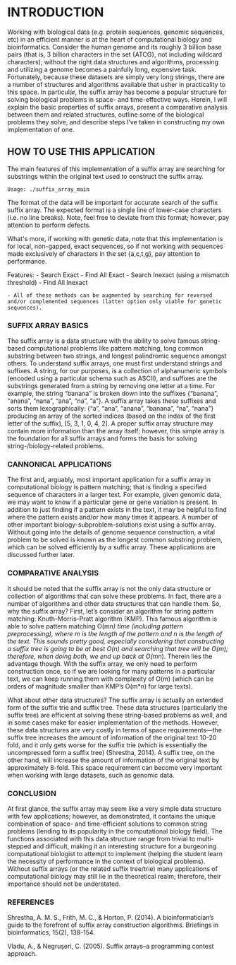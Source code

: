 <h1>INTRODUCTION</h1>

Working with biological data (e.g. protein sequences, genomic sequences, etc) in an efficient manner is at the heart of computational biology and bioinformatics.  Consider the human genome and its roughly 3 billion base pairs (that is, 3 billion characters in the set {ATCG}, not including wildcard characters); without the right data structures and algorithms, processing and utilizing a genome becomes a painfully long, expensive task.  Fortunately, because these datasets are simply very long strings, there are a number of structures and algorithms available that usher in practicality to this space.  In particular, the suffix array has become a popular structure for solving biological problems in space- and time-effective ways.  Herein, I will explain the basic properties of suffix arrays, present a comparative analysis between them and related structures, outline some of the biological problems they solve, and describe steps I’ve taken in constructing my own implementation of one.

<h2>HOW TO USE THIS APPLICATION</h2>

The main features of this implementation of a suffix array are searching for
substrings within the original text used to construct the suffix array.

<code>Usage: ./suffix_array_main <filename></code>

The format of the data will be important for accurate search of the suffix
suffix array.  The expected format is a single line of lower-case characters
(i.e. no line breaks).  Note, feel free to deviate from this format; however,
pay attention to perform defects.

What's more, if working with genetic data, note that this implementation is
for local, non-gapped, exact sequences, so if not working with sequences
made exclusively of characters in the set {a,c,t,g}, pay attention to
performance.

Features:
    - Search Exact
    - Find All Exact
    - Search Inexact (using a mismatch threshold)
    - Find All Inexact

    - All of these methods can be augmented by searching for reversed and/or complemented sequences (latter option only viable for genetic sequences).

<h3>SUFFIX ARRAY BASICS</h3>

The suffix array is a data structure with the ability to solve famous string-based computational problems like pattern matching, long common substring between two strings, and longest palindromic sequence amongst others.  To understand suffix arrays, one must first understand strings and suffixes.  A string, for our purposes, is a collection of alphanumeric symbols (encoded using a particular schema such as ASCII), and suffixes are the substrings generated from a string by removing one letter at a time.  For example, the string “banana” is broken down into the suffixes {“banana”, “anana”, “nana”, “ana”, “na”, “a”}.  A suffix array takes these suffixes and sorts them lexographically:  {“a”, “ana”, “anana”, “banana”, “na”, “nana”} producing an array of the sorted indices (based on the index of the first letter of the suffix), [5, 3, 1, 0, 4, 2].  A proper suffix array structure may contain more information than the array itself; however, this simple array is the foundation for all suffix arrays and forms the basis for solving string-/biology-related problems.

<h3>CANNONICAL APPLICATIONS</h3>

The first and, arguably, most important application for a suffix array in computational biology is pattern matching; that is finding a specified sequence of characters in a larger text.  For example, given genomic data, we may want to know if a particular gene or gene variation is present.  In addition to just finding if a pattern exists in the text, it may be helpful to find where the pattern exists and/or how many times it appears.  A number of other important biology-subproblem-solutions exist using a suffix array.  Without going into the details of genome sequence construction, a vital problem to be solved is known as the longest common substring problem, which can be solved efficiently by a suffix array.  These applications are discussed further later.

<h3>COMPARATIVE ANALYSIS</h3>

It should be noted that the suffix array is not the only data structure or collection of algorithms that can solve these problems.  In fact, there are a number of algorithms and other data structures that can handle them.  So, why the suffix array?  First, let’s consider an algorithm for string pattern matching:  Knuth-Morris-Pratt algorithm (KMP).  This famous algorithm is able to solve pattern matching O(m*n) time (including pattern preprocessing), where m is the length of the pattern and n is the length of the text.  This sounds pretty good, especially considering that constructing a suffix tree is going to be at best O(n) and searching that tree will be O(m); therefore, when doing both, we end up back at O(m*n).  Therein lies the advantage though.  With the suffix array, we only need to perform construction once, so if we are looking for many patterns in a particular text, we can keep running them with complexity of O(m) (which can be orders of magnitude smaller than KMP’s O(m*n) for large texts).

What about other data structures?  The suffix array is actually an extended form of the suffix trie and suffix tree.  These data structures (particularly the suffix tree) are efficient at solving these string-based problems as well, and in some cases make for easier implementation of the methods.  However, these data structures are very costly in terms of space requirements—the suffix tree increases the amount of information of the original text 10-20 fold, and it only gets worse for the suffix trie (which is essentially the uncompressed form a suffix tree) (Shrestha, 2014).  A suffix tree, on the other hand, will increase the amount of information of the original text by approximately 8-fold.  This space requirement can become very important when working with large datasets, such as genomic data.

<h3>CONCLUSION</h3>

At first glance, the suffix array may seem like a very simple data structure with few applications; however, as demonstrated, it contains the unique combination of space- and time-efficient solutions to common string problems (lending to its popularity in the computational biology field).  The functions associated with this data structure range from trivial to multi-stepped and difficult, making it an interesting structure for a burgeoning computational biologist to attempt to implement (helping the student learn the necessity of performance in the context of biological problems).  Without suffix arrays (or the related suffix tree/trie) many applications of computational biology may still lie in the theoretical realm; therefore, their importance should not be understated.

<h3>REFERENCES</h3>

Shrestha, A. M. S., Frith, M. C., & Horton, P. (2014). A bioinformatician’s guide to the forefront of suffix array construction algorithms. Briefings in bioinformatics, 15(2), 138-154.

Vladu, A., & Negruşeri, C. (2005). Suffix arrays–a programming contest approach.
